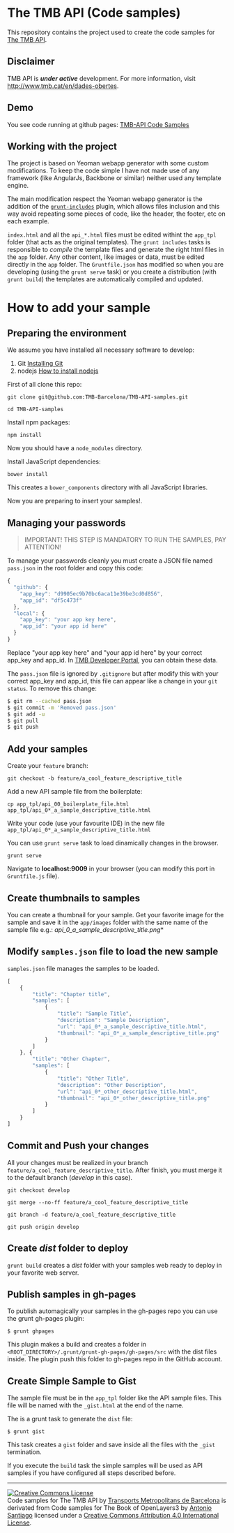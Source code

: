 The TMB API (Code samples)
==========================

This repository contains the project used to create the code samples for [The TMB API](https://developer.tmb.cat/).

Disclaimer
----------
TMB API is **_under active_** development. For more information, visit http://www.tmb.cat/en/dades-obertes.


Demo
----

You see code running at github pages: [TMB-API Code Samples](http://tmb-barcelona.github.io/TMB-API-samples/)


Working with the project
------------------------

The project is based on Yeoman webapp generator with some custom modifications. To keep the code simple I have not made use of any framework (like AngularJs, Backbone or similar) neither used any template engine.

The main modification respect the Yeoman webapp generator is the addition of the [`grunt-includes`](https://github.com/vanetix/grunt-includes) plugin, which allows files inclusion and this way avoid repeating some pieces of code, like the header, the footer, etc on each example.

`index.html` and all the `api_*.html` files must be edited withint the `app_tpl` folder (that acts as the original templates). The `grunt includes` tasks is responsible to *compile* the template files and generate the right html files in the `app` folder. Any other content, like images or data, must be edited directly in the `app` folder.
The `Gruntfile.json` has modified so when you are developing (using the `grunt serve` task) or you create a distribution (with `grunt build`) the templates are automatically compiled and updated.

# How to add your sample
## Preparing the environment

We assume you have installed all necessary software to develop:

1. Git [Installing Git](http://git-scm.com/book/en/v2/Getting-Started-Installing-Git)
2. nodejs [How to install nodejs](http://howtonode.org/how-to-install-nodejs)

First of all clone this repo:

`git clone git@github.com:TMB-Barcelona/TMB-API-samples.git`

`cd TMB-API-samples`

Install npm packages:

`npm install`

Now you should have a `node_modules` directory.

Install JavaScript dependencies:

`bower install`

This creates a `bower_components` directory with all JavaScript libraries.

Now you are preparing to insert your samples!.

## Managing your passwords

> IMPORTANT!
> THIS STEP IS MANDATORY TO RUN THE SAMPLES, PAY ATTENTION!

To manage your passwords cleanly you must create a JSON file named ```pass.json``` in the root folder and copy this code:

```javascript
{
  "github": {
    "app_key": "d9905ec9b70bc6aca11e39be3cd0d856",
    "app_id": "df5c473f"
  },
  "local": {
    "app_key": "your app key here",
    "app_id": "your app id here"
  }
}
```

Replace "your app key here" and "your app id here" by your correct app_key and app_id. In [TMB Developer Portal](https://developer.tmb.cat/), you can obtain these data.

The ```pass.json``` file is ignored by ```.gitignore``` but after modify this with your correct app_key and app_id, this file can appear like a change in your ```git status```. To remove this change:

```bash
$ git rm --cached pass.json
$ git commit -m 'Removed pass.json'
$ git add -u
$ git pull
$ git push
```

## Add your samples

Create your `feature` branch:

`git checkout -b feature/a_cool_feature_descriptive_title`

Add a new API sample file from the boilerplate:

`cp app_tpl/api_00_boilerplate_file.html app_tpl/api_0*_a_sample_descriptive_title.html`

Write your code (use your favourite IDE) in the new file `app_tpl/api_0*_a_sample_descriptive_title.html`

You can use `grunt serve` task to load dinamically changes in the browser.

`grunt serve`

Navigate to **localhost:9009** in your browser (you can modify this port in `Gruntfile.js` file).

## Create thumbnails to samples

You can create a thumbnail for your sample. Get your favorite image for the sample and save it in the `app/images` folder with the same name of the sample file e.g.: **api_0*_a_sample_descriptive_title.png**

## Modify `samples.json` file to load the new sample

`samples.json` file manages the samples to be loaded.

```javascript
[
	{
		"title": "Chapter title",
		"samples": [
			{
				"title": "Sample Title",
				"description": "Sample Description",
				"url": "api_0*_a_sample_descriptive_title.html",
				"thumbnail": "api_0*_a_sample_descriptive_title.png"
			}
		]
	}, {
		"title": "Other Chapter",
		"samples": [
			{
				"title": "Other Title",
				"description": "Other Description",
				"url": "api_0*_other_descriptive_title.html",
				"thumbnail": "api_0*_other_descriptive_title.png"
			}			
		]
	}
]
```

## Commit and Push your changes

All your changes must be realized in your branch `feature/a_cool_feature_descriptive_title`. After finish, you must merge it to the default branch (*develop* in this case).


```
git checkout develop

git merge --no-ff feature/a_cool_feature_descriptive_title

git branch -d feature/a_cool_feature_descriptive_title

git push origin develop
```

## Create *dist* folder to deploy

`grunt build` creates a *dist* folder with your samples web ready to deploy in your favorite web server.

## Publish samples in gh-pages

To publish automagically your samples in the gh-pages repo you can use the grunt gh-pages plugin:

```
$ grunt ghpages
```

This plugin makes a build and creates a folder in `<ROOT_DIRECTORY>/.grunt/grunt-gh-pages/gh-pages/src` with the dist files inside. The plugin push this folder to gh-pages repo in the GitHub account.

## Create Simple Sample to Gist

The sample file must be in the `app_tpl` folder like the API sample files. This file will be named with the `_gist.html` at the end of the name.

The is a grunt task to generate the `dist` file:

```
$ grunt gist
```

This task creates a `gist` folder and save inside all the files with the `_gist` termination.

If you execute the `build` task the simple samples will be used as API samples if you have configured all steps described before.


<hr/>

<a rel="license" href="http://creativecommons.org/licenses/by/4.0/"><img alt="Creative Commons License" style="border-width:0" src="https://i.creativecommons.org/l/by/4.0/88x31.png" /></a><br /><span xmlns:dct="http://purl.org/dc/terms/" property="dct:title">Code samples for The TMB API</span> by <a xmlns:cc="http://creativecommons.org/ns#" href="http://www.tmb.cat/" property="cc:attributionName" rel="cc:attributionURL">Transports Metropolitans de Barcelona</a> is derivated from <span xmlns:dct="http://purl.org/dc/terms/" property="dct:title">Code samples for The Book of OpenLayers3</span> by <a xmlns:cc="http://creativecommons.org/ns#" href="https://github.com/acanimal/thebookofopenlayers3" property="cc:attributionName" rel="cc:attributionURL">Antonio Santiago</a> licensed under a <a rel="license" href="http://creativecommons.org/licenses/by/4.0/">Creative Commons Attribution 4.0 International License</a>.
